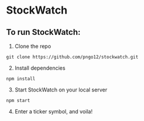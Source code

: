 # StockWatch

## To run StockWatch:

1. Clone the repo

``` git clone https://github.com/pngo12/stockwatch.git ```

2. Install dependencies

``` npm install ```

3. Start StockWatch on your local server

``` npm start ```

4. Enter a ticker symbol, and voila!